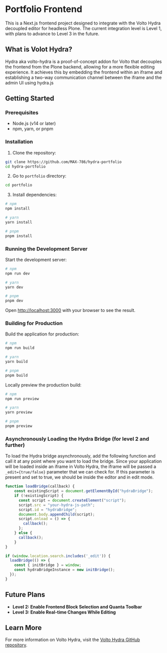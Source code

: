 # Portfolio Frontend

This is a Next.js frontend project designed to integrate with the Volto Hydra decoupled editor for headless Plone. The current integration level is Level 1, with plans to advance to Level 3 in the future.

## What is Volot Hydra?

Hydra aka volto-hydra is a proof-of-concept addon for Volto that decouples the frontend from the Plone backend, allowing for a more flexible editing experience. It achieves this by embedding the frontend within an iframe and establishing a two-way communication channel between the iframe and the admin UI using hydra.js


## Getting Started

### Prerequisites

- Node.js (v14 or later)
- npm, yarn, or pnpm

### Installation

1. Clone the repository:

```bash
git clone https://github.com/MAX-786/hydra-portfolio
cd hydra-portfolio
```
2. Go to `portfolio` directory:
```bash
cd portfolio
```

3. Install dependencies:

```bash
# npm
npm install

# yarn
yarn install

# pnpm
pnpm install
```

### Running the Development Server

Start the development server:

```bash
# npm
npm run dev

# yarn
yarn dev

# pnpm
pnpm dev
```

Open [http://localhost:3000](http://localhost:3000) with your browser to see the result.

### Building for Production

Build the application for production:

```bash
# npm
npm run build

# yarn
yarn build

# pnpm
pnpm build
```

Locally preview the production build:

```bash
# npm
npm run preview

# yarn
yarn preview

# pnpm
pnpm preview
```

### Asynchronously Loading the Hydra Bridge (for level 2 and further)

To load the Hydra bridge asynchronously, add the following function and call it at any point where you want to load the bridge. Since your application will be loaded inside an iframe in Volto Hydra, the iframe will be passed a `_edit={true/false}` parameter that we can check for. If this parameter is present and set to true, we should be inside the editor and in edit mode.

```js
function loadBridge(callback) {
    const existingScript = document.getElementById("hydraBridge");
    if (!existingScript) {
      const script = document.createElement("script");
      script.src = "your-hydra-js-path";
      script.id = "hydraBridge";
      document.body.appendChild(script);
      script.onload = () => {
        callback();
      };
    } else {
      callback();
    }
}

if (window.location.search.includes('_edit')) {
  loadBridge(() => {
    const { initBridge } = window;
    const hydraBridgeInstance = new initBridge();
  });
}
```

## Future Plans

- **Level 2: Enable Frontend Block Selection and Quanta Toolbar**
- **Level 3: Enable Real-time Changes While Editing**

## Learn More

For more information on Volto Hydra, visit the [Volto Hydra GitHub repository](https://github.com/collective/volto-hydra).
